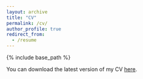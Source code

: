 ```yaml
---
layout: archive
title: "CV"
permalink: /cv/
author_profile: true
redirect_from:
  - /resume
---
```


{% include base_path %}

You can download the latest version of my CV [here](https://pmasae.github.io/publications/20241122_PFMS_CV.pdf).
